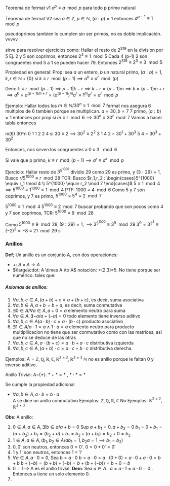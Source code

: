 Teorema de fermat v1
$a^p \equiv a \mod p$ para todo p primo natural

Teorema de fermat V2
sea $a \in \mathbb Z$, $p \in \mathbb  N$, $(a:p)=1$
entonces $a^{p-1}\equiv 1 \mod p$ 

pseudoprimos tambien lo cumplen sin ser primos, no es doble implicación.  vvvvv       

sirve para resolver ejercicios como: Hallar el resto de $2^{319}$ en la division por 5
Ej.
2 y 5 son coprimos, entonces $2^4 \equiv 1 \mod 5$ 
Cada 4 (p-1) 2 son congruentes mod 5 a 1
se pueden hacer 79. Entonces $2^{319} \equiv 2^{3} \equiv 3 \mod 5$ 

Propiedad en general:
Prop: sea  $a$ un entero, $b$ un natural primo, $(a:b)=1$, $k,r \in \mathbb N+\{0\}$
si $k \equiv r \mod (p-1) \implies a^k\equiv a^r \mod (p)$

Dem:
$k \equiv r \mod (p-1) \implies p-1|k-r\implies k-r = (p-1)m \implies k=(p-1)m+r$
$\implies a^k  = a^{(p-1)m+r} = (a^{(p-1)})^ma^r \equiv 1^ma^r=a^r \mod p$

Ejemplo: Hallar todos los $m \in \mathbb N/30^n\equiv 1 \mod 7$
fermat nos asegura 6
multiplos de 6 tambien porque se multiplican. 
$a=30, b=7$ 7 primo, $(a:b)=1$
entonces por prop si $m\equiv r \mod 6 \implies 30^n\equiv 30^r \mod 7$
Vamos a hacer tabla entonces

m(6)   30^n
0           1
1           2
2           4 si $30 \equiv 2 \implies 30^2 \equiv 2^2$
3          1
4          2 = $30^1+30^3$
5          4 = $30^3+30^2$ 

Entonces, nos sirven los congruentes a 0 o 3 $\mod 6$ 

Si vale que
p primo,  $k \equiv r \mod (p-1) \implies a^r \equiv a^k \mod p$


Ejercicio: Hallar resto de $3^{5^{1000}}$ dividio 29
como 29 es primo, y $(3:29)=1$, 
Busco $r/5^{1000} \equiv r \mod 28$ 
TCR: Busco $r_1,r_2 : \begin{cases}5^{1000} \equiv r_1 \mod 4 \\ 5^{1000} \equiv r_2 \mod 7 \end{cases}$ 
$5 \equiv 1 \mod 4 \implies 5^{1000} \equiv 1^{1000} = 1 \mod 4$
PTF: $1000 \equiv 4 \mod 6$
Como 5 y 7 son coprimos, y 7 es primo, 
$5^{1000} \equiv 5^4\equiv 2 \mod 7$

$5^{1000} \equiv 1 \mod 4$
$5^{1000} \equiv 2 \mod 7$
buscar probando que son pocos
como 4 y 7 son coprimos, TCR: $5^{1000} \equiv 9 \mod 28$

Como $5^{1000} \equiv 9 \mod 28, (9:29)=1, \implies 3^{5^1000} \equiv 3^9 \mod 29$
$3^9 = 3^{3^3} \equiv (-2)^3 =-8 \equiv 21 \mod 29$
s


### Anillos
**Def**; Un anillo es un conjunto A, con dos operaciones:
 - +: $A \times A \to A$
 - $\large\cdot: A \times A \to A$
notación: +(2,3)=5. No tiene porque ser numérico. 
tales que:
##### Axiomas de anillos:

 1) $\forall a,b,c \in A, (a+b)+c = a+(b+c)$, es decir, suma asociativa
 2) $\forall a,b\in A, a+b=b+a$, es decir, suma conmutativa
 3) $\exists 0 \in A /\forall a \in A, a+0=a$ elemento neutro para suma
 4) $\forall a \in A, \exists -a / a+ (-a) = 0$ todo elemento tiene inverso aditivo
 5) $\forall a,b,c \in A (a\cdot b) \cdot c = a \cdot (b \cdot c)$ producto asociativo
 6) $\exists 1 \in A / a \cdot 1 = a \wedge 1 \cdot a = a$ elemento neutro para producto multipllicacion no tiene que ser conmutativo como con las matrices, asi que no se deduce de las otras
 7) $\forall a,b,c \in A, a\cdot (b+c) = a\cdot b +a \cdot c$ distributiva izquierda
 8) $\forall a,b,c \in A, (a+b)\cdot c = a\cdot c +b \cdot c$ distributiva derecha.

Ejemplos:
$A=\mathbb{Z,Q,R,C,R^{2\times2}, R^{3\times3}}$
$\mathbb N$ no es anillo porque le faltan 0 y inverso aditivo.

Anillo Trivial:
A=$\{*\}$. $*+*=*$ , $*\cdot*=*$ 

Se cumple la propiedad adicional 
 - $\forall a, b \in A , a\cdot b = b \cdot a$   
	A se dice un anillo conmutativo
	 Ejemplos: $\mathbb{Z,Q,R,C}$
	 No Ejemplos: $\mathbb{R^{2\times2}, R^{3\times3}}$
	  
 **Obs**: A anillo:
 1) $0 \in A,a  \in A, \exists! b \in a /a +b=0$
   Sup $a+b_1=0, a+b_2=0$
   $b_1=0+b_1 = (a+b_2) + b_1 = (b_2+a) + b_1 = b_2 + (a+b_1) = b_2 + 0 = b_2$  
 2) $1\in A, a \in A, (b_1,b_2\in A / ab_1=1, b_2a=1 \implies b_1=b_2)$
 3) $0, 0'$ son neutros, entonces $0=0'$.     $0=0+0'=0'$  
 4) 1 y 1' son neutros, entonces 1  = 1'
 5) $\forall a \in A, a\cdot 0 = 0$,
    Sea $b=a\cdot0$ 
	 $b=a\cdot0 = a \cdot (0+0) = a\cdot 0 + a \cdot 0 =b +b$
	 $b + (-b) = (b+b) + (-b) = b+(b+(-b)) = b+0=b$
  6) $0=1 \implies$ A es el anillo trivial. 
    **Dem**: Sea $a \in A$ . $a =  a \cdot 1 = a\cdot 0 = 0$ . Entonces a tiene un solo elemento 0.
  7)              